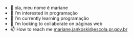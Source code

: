 - 👋 ola, meu nome é mariane
- 👀 I’m interested in programação 
- 🌱 I’m currently learning programação
- 💞️ I’m looking to collaborate on páginas web
- 📫 How to reach me mariane.jankoski@escola.pr.gov.br

<!---
mariane12022007/mariane12022007 is a ✨ special ✨ repository because its `README.md` (this file) appears on your GitHub profile.
You can click the Preview link to take a look at your changes.
--->
